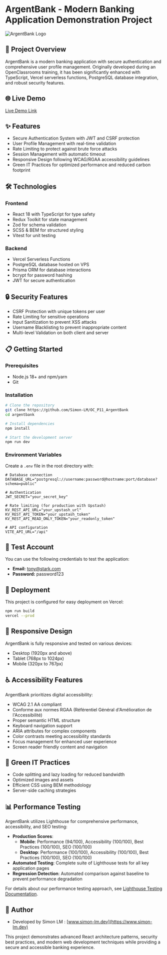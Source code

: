 <!-- @format -->

# ArgentBank - Modern Banking Application Demonstration Project

![ArgentBank Logo](https://slm-argentbank.vercel.app/assets/argentBankLogo-DLOlZX8G.avif)

## 🏦 Project Overview

ArgentBank is a modern banking application with secure authentication and comprehensive user profile management. Originally developed during an OpenClassrooms training, it has been significantly enhanced with TypeScript, Vercel serverless functions, PostgreSQL database integration, and robust security features.

## 🌐 Live Demo

[Live Demo Link](https://slm-argentbank.vercel.app/)

## ✨ Features

- Secure Authentication System with JWT and CSRF protection
- User Profile Management with real-time validation
- Rate Limiting to protect against brute force attacks
- Session Management with automatic timeout
- Responsive Design following WCAG/RGAA accessibility guidelines
- Green IT Practices for optimized performance and reduced carbon footprint

## 🛠️ Technologies

### Frontend

- React 18 with TypeScript for type safety
- Redux Toolkit for state management
- Zod for schema validation
- SCSS & BEM for structured styling
- Vitest for unit testing

### Backend

- Vercel Serverless Functions
- PostgreSQL database hosted on VPS
- Prisma ORM for database interactions
- bcrypt for password hashing
- JWT for secure authentication

## 🔒 Security Features

- CSRF Protection with unique tokens per user
- Rate Limiting for sensitive operations
- Input Sanitization to prevent XSS attacks
- Username Blacklisting to prevent inappropriate content
- Multi-level Validation on both client and server

## 📋 Getting Started

### Prerequisites

- Node.js 18+ and npm/yarn
- Git

### Installation

```bash
# Clone the repository
git clone https://github.com/Simon-LM/OC_P11_ArgentBank
cd argentbank

# Install dependencies
npm install

# Start the development server
npm run dev
```

### Environment Variables

Create a `.env` file in the root directory with:

```env
# Database connection
DATABASE_URL="postgresql://username:password@hostname:port/database?schema=public"

# Authentication
JWT_SECRET="your_secret_key"

# Rate limiting (for production with Upstash)
KV_REST_API_URL="your_upstash_url"
KV_REST_API_TOKEN="your_upstash_token"
KV_REST_API_READ_ONLY_TOKEN="your_readonly_token"

# API configuration
VITE_API_URL="/api"
```

## 🧪 Test Account

You can use the following credentials to test the application:

- **Email:** [tony@stark.com](mailto:tony@stark.com)
- **Password:** password123

## 🚀 Deployment

This project is configured for easy deployment on Vercel:

```bash
npm run build
vercel --prod
```

## 📱 Responsive Design

ArgentBank is fully responsive and tested on various devices:

- Desktop (1920px and above)
- Tablet (768px to 1024px)
- Mobile (320px to 767px)

## ♿ Accessibility Features

ArgentBank prioritizes digital accessibility:

- WCAG 2.1 AA compliant
- Conforme aux normes RGAA (Référentiel Général d'Amélioration de l'Accessibilité)
- Proper semantic HTML structure
- Keyboard navigation support
- ARIA attributes for complex components
- Color contrasts meeting accessibility standards
- Focus management for enhanced user experience
- Screen reader friendly content and navigation

## 🌱 Green IT Practices

- Code splitting and lazy loading for reduced bandwidth
- Optimized images and assets
- Efficient CSS using BEM methodology
- Server-side caching strategies

## 📊 Performance Testing

ArgentBank utilizes Lighthouse for comprehensive performance, accessibility, and SEO testing:

- **Production Scores**:
  - **Mobile**: Performance (94/100), Accessibility (100/100), Best Practices (100/100), SEO (100/100)
  - **Desktop**: Performance (100/100), Accessibility (100/100), Best Practices (100/100), SEO (100/100)
- **Automated Testing**: Complete suite of Lighthouse tests for all key application pages
- **Regression Detection**: Automated comparison against baseline to prevent performance degradation

For details about our performance testing approach, see [Lighthouse Testing Documentation](./lighthouse/LIGHTHOUSE_README.md).

## 👥 Author

- Developed by Simon LM : [www.simon-lm.dev](https://www.simon-lm.dev)

This project demonstrates advanced React architecture patterns, security best practices, and modern web development techniques while providing a secure and accessible banking experience.

